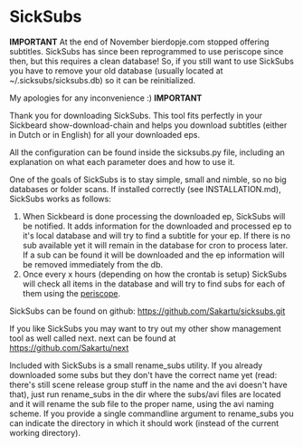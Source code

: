 SickSubs
========


********************************IMPORTANT********************************
At the end of November bierdopje.com stopped offering subtitles. SickSubs has
since been reprogrammed to use periscope since then, but this requires a clean
database! So, if you still want to use SickSubs you have to remove your old
database (usually located at ~/.sicksubs/sicksubs.db) so it can be reinitialized.

My apologies for any inconvenience :)
********************************IMPORTANT********************************

Thank you for downloading SickSubs. This tool fits perfectly in your Sickbeard 
show-download-chain and helps you download subtitles (either in Dutch
or in English) for all your downloaded eps.

All the configuration can be found inside the sicksubs.py file, including an
explanation on what each parameter does and how to use it.

One of the goals of SickSubs is to stay simple, small and nimble, so no big
databases or folder scans. If installed correctly (see INSTALLATION.md), SickSubs
works as follows:

1. When Sickbeard is done processing the downloaded ep, SickSubs will be
   notified. It adds information for the downloaded and processed ep to it's local
   database and will try to find a subtitle for your ep. If there is no sub
   available yet it will remain in the database for cron to process later. If a sub
   can be found it will be downloaded and the ep information will be removed
   immediately from the db.
2. Once every x hours (depending on how the crontab is setup) SickSubs will check
   all items in the database and will try to find subs for each of them using the
   [periscope](http://code.google.com/p/periscope/).

SickSubs can be found on github: https://github.com/Sakartu/sicksubs.git

If you like SickSubs you may want to try out my other show management tool as well
called next. next can be found at https://github.com/Sakartu/next

Included with SickSubs is a small rename_subs utility. If you already downloaded
some subs but they don't have the correct name yet (read: there's still scene
release group stuff in the name and the avi doesn't have that), just run
rename_subs in the dir where the subs/avi files are located and it will rename
the sub file to the proper name, using the avi naming scheme. If you provide 
a single commandline argument to rename_subs you can indicate the directory in
which it should work (instead of the current working directory).
